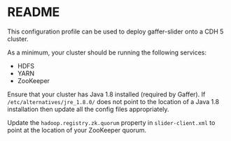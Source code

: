 # README

This configuration profile can be used to deploy gaffer-slider onto a CDH 5 cluster.

As a minimum, your cluster should be running the following services:

* HDFS
* YARN
* ZooKeeper

Ensure that your cluster has Java 1.8 installed \(required by Gaffer\). If `/etc/alternatives/jre_1.8.0/` does not point to the location of a Java 1.8 installation then update all the config files appropriately.

Update the `hadoop.registry.zk.quorum` property in `slider-client.xml` to point at the location of your ZooKeeper quorum.

